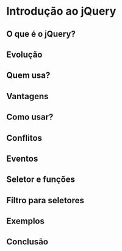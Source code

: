 # Introdução ao jQuery

## O que é o jQuery? 

## Evolução

## Quem usa?

## Vantagens

## Como usar?

## Conflitos

## Eventos

## Seletor e funções

## Filtro para seletores

## Exemplos

## Conclusão
